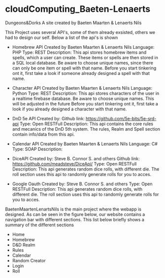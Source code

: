 # cloudComputing_Baeten-Lenaerts

Dungeons&Dorks
A site created by Baeten Maarten & Lenaerts Nils


This Project uses several API's, some of them already exsisted, others we had to design our self. Below a list of the api's is shown
- Homebrew API
	Created by Baeten Maarten & Lenaerts Nils
	Language: PHP
	Type: REST
	Description:
		This api stores homebrew items and spells, which a user can create. These items or spells are then stored in a SQL local database.
		Be aware to choose unique names, since there can only be one item or spell with that name. 
		Before you start tinkering ont it, first take a look if someone already designed a spell with that name.
	
- Character API
	Created by Baeten Maarten & Lenaerts Nils
	Language: Python
	Type: REST
	Description:
		This api stores characters of the user in a realtime firebase database.
		Be aware to choose unique names. This will be adjusted in the future 
		Before you start tinkering ont it, first take a look if you already designed a character with that name.

- DnD 5e API
	Created by:
	Github link: https://github.com/5e-bits/5e-srd-api
	Type: Open RESTFull 
	Description:
		This api contains the core rules and mecanics of the DnD 5th system.
		The rules, Realm and Spell section contain info/data from this api.

- Calendar API
	Created by Baeten Maarten & Lenaerts Nils
	Language: C#
	Type: SOAP
	Description:

- DiceAPI
	Created by: Steve B. Connor S. and others
	Github link: https://github.com/meadsteve/DiceApi/
	Type: Open RESTFull 
	Description:
		This api generates random dice rolls, with different die.
		The roll section uses this api to randomly generate rolls for you to acces.

- Google Oauth 
	Created by: Steve B. Connor S. and others
	Type: Open RESTFull 
	Description:
		This api generates random dice rolls, with different die.
		The roll section uses this api to randomly generate rolls for you to acces.


BaetenMaartenLenartsNils is the main project where the webapp is designed. As can be seen in the figure below, our website contains a navigation bar with different sections. 
This list below briefly shows a summary of the different sections
- Home
- Homebrew
- D&D Realm
- Rules
- Calendar
- Random Creator
- Login
- Roll
	
